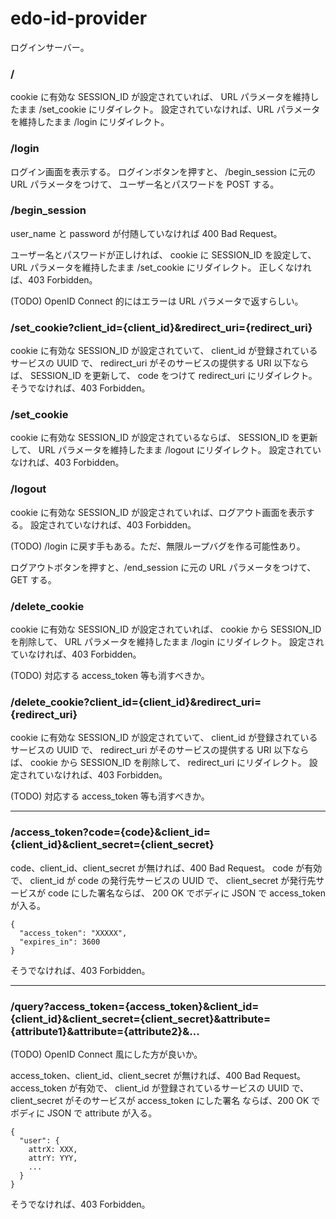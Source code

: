 edo-id-provider
===

ログインサーバー。

### /

cookie に有効な SESSION_ID が設定されていれば、
URL パラメータを維持したまま /set_cookie にリダイレクト。
設定されていなければ、URL パラメータを維持したまま /login にリダイレクト。

### /login

ログイン画面を表示する。
ログインボタンを押すと、
/begin_session に元の URL パラメータをつけて、
ユーザー名とパスワードを POST する。

### /begin_session

user_name と password が付随していなければ 400 Bad Request。

ユーザー名とパスワードが正しければ、
cookie に SESSION_ID を設定して、
URL パラメータを維持したまま /set_cookie にリダイレクト。
正しくなければ、403 Forbidden。

(TODO) OpenID Connect 的にはエラーは URL パラメータで返すらしい。

### /set_cookie?client_id={client_id}&redirect_uri={redirect_uri}

cookie に有効な SESSION_ID が設定されていて、
client_id が登録されているサービスの UUID で、
redirect_uri がそのサービスの提供する URI 以下ならば、
SESSION_ID を更新して、
code をつけて redirect_uri にリダイレクト。
そうでなければ、403 Forbidden。

### /set_cookie

cookie に有効な SESSION_ID が設定されているならば、
SESSION_ID を更新して、
URL パラメータを維持したまま /logout にリダイレクト。
設定されていなければ、403 Forbidden。

### /logout

cookie に有効な SESSION_ID が設定されていれば、ログアウト画面を表示する。
設定されていなければ、403 Forbidden。

(TODO) /login に戻す手もある。ただ、無限ループバグを作る可能性あり。

ログアウトボタンを押すと、/end_session に元の URL パラメータをつけて、GET する。

### /delete_cookie

cookie に有効な SESSION_ID が設定されていれば、
cookie から SESSION_ID を削除して、
URL パラメータを維持したまま /login にリダイレクト。
設定されていなければ、403 Forbidden。

(TODO) 対応する access_token 等も消すべきか。

### /delete_cookie?client_id={client_id}&redirect_uri={redirect_uri}

cookie に有効な SESSION_ID が設定されていて、
client_id が登録されているサービスの UUID で、
redirect_uri がそのサービスの提供する URI 以下ならば、
cookie から SESSION_ID を削除して、
redirect_uri にリダイレクト。
設定されていなければ、403 Forbidden。

(TODO) 対応する access_token 等も消すべきか。

----------

### /access_token?code={code}&client_id={client_id}&client_secret={client_secret}

code、client_id、client_secret が無ければ、400 Bad Request。
code が有効で、
client_id が code の発行先サービスの UUID で、
client_secret が発行先サービスが code にした署名ならば、
200 OK でボディに JSON で access_token が入る。

```
{
  "access_token": "XXXXX",
  "expires_in": 3600
}
```

そうでなければ、403 Forbidden。

----------

### /query?access_token={access_token}&client_id={client_id}&client_secret={client_secret}&attribute={attribute1}&attribute={attribute2}&...

(TODO) OpenID Connect 風にした方が良いか。

access_token、client_id、client_secret が無ければ、400 Bad Request。
access_token が有効で、
client_id が登録されているサービスの UUID で、
client_secret がそのサービスが access_token にした署名
ならば、200 OK でボディに JSON で attribute が入る。

```
{
  "user": {
    attrX: XXX,
    attrY: YYY,
    ...
  }
}
```

そうでなければ、403 Forbidden。
